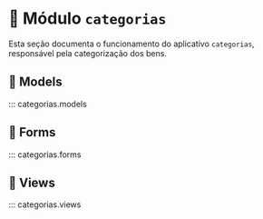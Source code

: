# 📌 Módulo `categorias`
Esta seção documenta o funcionamento do aplicativo `categorias`, responsável pela categorização dos bens.

## 🔹 Models
::: categorias.models

## 🔹 Forms
::: categorias.forms

## 🔹 Views
::: categorias.views